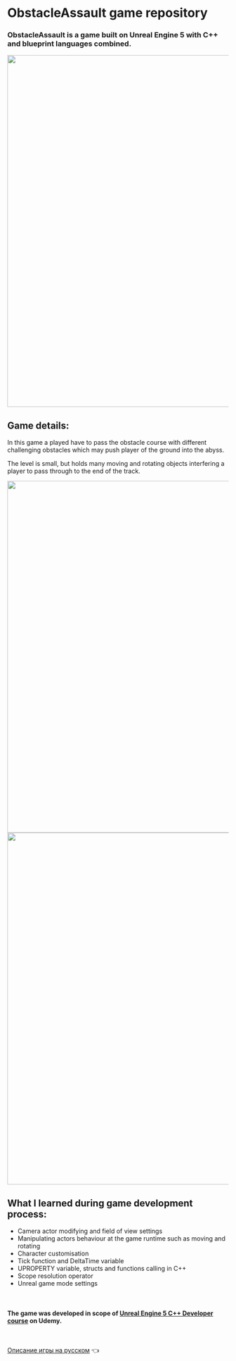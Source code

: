 # ObstacleAssault game repository

### ObstacleAssault is a game built on Unreal Engine 5 with C++ and blueprint languages combined. 

<img src="https://github.com/Romandre/ObstacleAssault_UE5/blob/943d2666556eabe8cc35641a0ee937dbe977e674/Images/ObstacleAssaultLevel.gif" width="800" />
<br />

## Game details:

In this game a played have to pass the obstacle course with different challenging obstacles which may push player of the ground into the abyss.

The level is small, but holds many moving and rotating objects interfering a player to pass through to the end of the track. 

<img src="https://github.com/Romandre/ObstacleAssault_UE5/blob/943d2666556eabe8cc35641a0ee937dbe977e674/Images/FirstObstaclesCourse.gif" width="800" />

<img src="https://github.com/Romandre/ObstacleAssault_UE5/blob/943d2666556eabe8cc35641a0ee937dbe977e674/Images/LastObstaclesCourse.gif" width="800" />
<br />

## What I learned during game development process:

- Camera actor modifying and field of view settings
- Manipulating actors behaviour at the game runtime such as moving and rotating
- Character customisation
- Tick function and DeltaTime variable
- UPROPERTY variable, structs and functions calling in C++
- Scope resolution operator
- Unreal game mode settings
<br />

#### The game was developed in scope of [Unreal Engine 5 C++ Developer course](https://www.udemy.com/course/unrealcourse/) on Udemy.
<br />

[Описание игры на русском](https://github.com/Romandre/ObstacleAssault_UE5/blob/afa5a8b6827059336313a391e7f66148603866d2/README_RU.md) 👈



